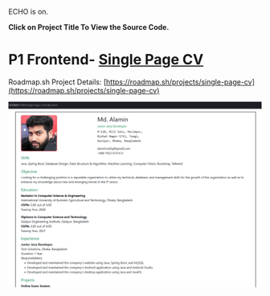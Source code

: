 ECHO is on.

**Click on Project Title To View the Source Code.**

# P1 Frontend- [Single Page CV](https://github.com/alamin5G/html-project/tree/main/Single-Page-CV "roadmap's frontend project-1")

Roadmap.sh Project Details: [https://roadmap.sh/projects/single-page-cv](https://roadmap.sh/projects/single-page-cv)

![1740660572886](image/readme/1740660572886.png "Signle Page CV ")
